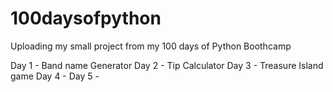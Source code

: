 # 100daysofpython
Uploading my small project from my 100 days of Python Boothcamp

Day 1 - Band name Generator
Day 2 - Tip Calculator
Day 3 - Treasure Island game
Day 4 - 
Day 5 - 
